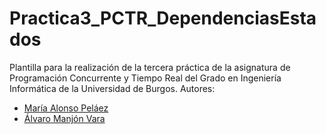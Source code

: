 # Practica3_PCTR_DependenciasEstados

Plantilla para la realización de la tercera práctica de la asignatura de Programación Concurrente y Tiempo Real del Grado en Ingeniería Informática de la Universidad de Burgos.
Autores:
- [María Alonso Peláez](http://github.com/map10100)
- [Álvaro Manjón Vara](http://github.com/alvaromanjon)
